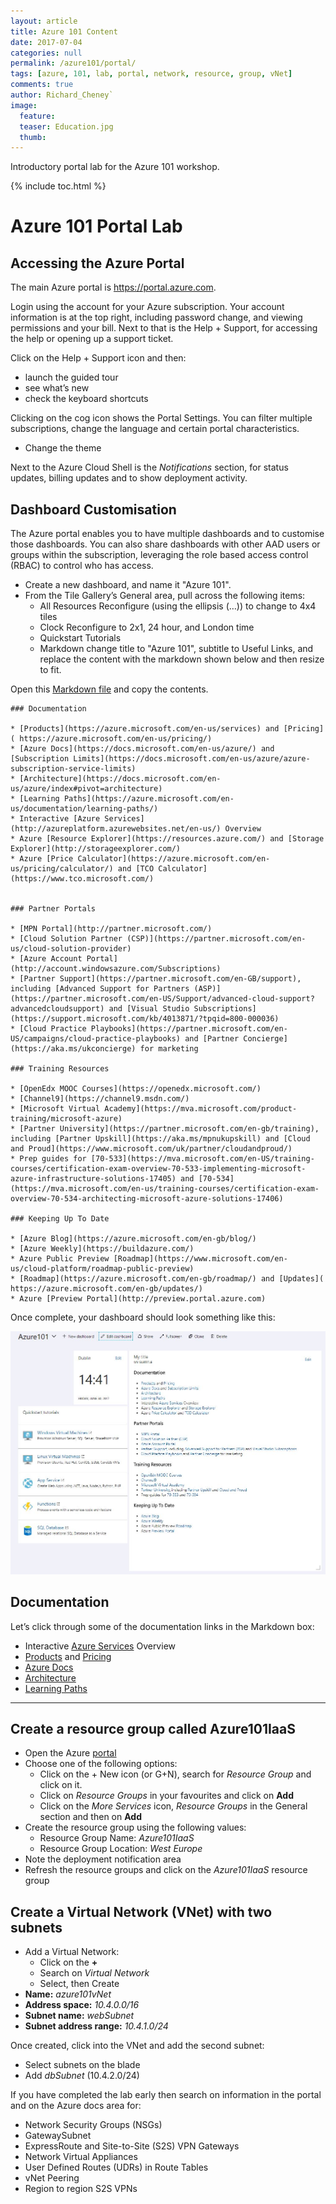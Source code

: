 ```yaml
---
layout: article
title: Azure 101 Content
date: 2017-07-04
categories: null
permalink: /azure101/portal/
tags: [azure, 101, lab, portal, network, resource, group, vNet]
comments: true
author: Richard_Cheney`
image:
  feature: 
  teaser: Education.jpg
  thumb: 
---
```

Introductory portal lab for the Azure 101 workshop. 

{% include toc.html %}

# Azure 101 Portal Lab

## Accessing the Azure Portal

The main Azure portal is <https://portal.azure.com>.

Login using the account for your Azure subscription. Your account
information is at the top right, including password change, and viewing
permissions and your bill.  Next to that is the Help + Support, for accessing the help or opening up
a support ticket. 

Click on the Help + Support icon and then:
-   launch the guided tour
-   see what’s new
-   check the keyboard shortcuts

Clicking on the cog icon shows the Portal Settings. You can filter
multiple subscriptions, change the language and certain portal
characteristics.
-   Change the theme

Next to the Azure Cloud Shell is the _Notifications_ section, for status
updates, billing updates and to show deployment activity.

## Dashboard Customisation

The Azure portal enables you to have multiple dashboards and to
customise those dashboards. You can also share dashboards with other AAD
users or groups within the subscription, leveraging the role based
access control (RBAC) to control who has access.

-   Create a new dashboard, and name it "Azure 101".
-   From the Tile Gallery’s General area, pull across the following items:
    -   All Resources Reconfigure (using the ellipsis (…)) to change to
        4x4 tiles
    -   Clock Reconfigure to 2x1, 24 hour, and London time
    -   Quickstart Tutorials
    -   Markdown change title to "Azure 101", subtitle to Useful Links,
        and replace the content with the markdown shown below and then resize
        to fit.

Open this [Markdown file](./portalMarkdown.txt) and copy the contents.

```
### Documentation

* [Products](https://azure.microsoft.com/en-us/services) and [Pricing]( https://azure.microsoft.com/en-us/pricing/)
* [Azure Docs](https://docs.microsoft.com/en-us/azure/) and [Subscription Limits](https://docs.microsoft.com/en-us/azure/azure-subscription-service-limits)
* [Architecture](https://docs.microsoft.com/en-us/azure/index#pivot=architecture)
* [Learning Paths](https://azure.microsoft.com/en-us/documentation/learning-paths/)
* Interactive [Azure Services](http://azureplatform.azurewebsites.net/en-us/) Overview
* Azure [Resource Explorer](https://resources.azure.com/) and [Storage Explorer](http://storageexplorer.com/)
* Azure [Price Calculator](https://azure.microsoft.com/en-us/pricing/calculator/) and [TCO Calculator](https://www.tco.microsoft.com/)


### Partner Portals

* [MPN Portal](http://partner.microsoft.com/)
* [Cloud Solution Partner (CSP)](https://partner.microsoft.com/en-us/cloud-solution-provider)
* [Azure Account Portal](http://account.windowsazure.com/Subscriptions)
* [Partner Support](https://partner.microsoft.com/en-GB/support), including [Advanced Support for Partners (ASP)](https://partner.microsoft.com/en-US/Support/advanced-cloud-support?advancedcloudsupport) and [Visual Studio Subscriptions](https://support.microsoft.com/kb/4013871/?tpqid=800-000036) 
* [Cloud Practice Playbooks](https://partner.microsoft.com/en-US/campaigns/cloud-practice-playbooks) and [Partner Concierge](https://aka.ms/ukconcierge) for marketing

### Training Resources

* [OpenEdx MOOC Courses](https://openedx.microsoft.com/)
* [Channel9](https://channel9.msdn.com/)
* [Microsoft Virtual Academy](https://mva.microsoft.com/product-training/microsoft-azure)
* [Partner University](https://partner.microsoft.com/en-gb/training), including [Partner Upskill](https://aka.ms/mpnukupskill) and [Cloud and Proud](https://www.microsoft.com/uk/partner/cloudandproud/)
* Prep guides for [70-533](https://mva.microsoft.com/en-US/training-courses/certification-exam-overview-70-533-implementing-microsoft-azure-infrastructure-solutions-17405) and [70-534](https://mva.microsoft.com/en-us/training-courses/certification-exam-overview-70-534-architecting-microsoft-azure-solutions-17406)

### Keeping Up To Date

* [Azure Blog](https://azure.microsoft.com/en-gb/blog/)
* [Azure Weekly](https://buildazure.com/)
* Azure Public Preview [Roadmap](https://www.microsoft.com/en-us/cloud-platform/roadmap-public-preview)
* [Roadmap](https://azure.microsoft.com/en-gb/roadmap/) and [Updates]( https://azure.microsoft.com/en-gb/updates/)
* Azure [Preview Portal](http://preview.portal.azure.com)
```

Once complete, your dashboard should look something like this:

![](../../images/Az101-Dashboard.jpg)

## Documentation

Let’s click through some of the documentation links in the Markdown box:

-   Interactive [Azure
    Services](http://azureplatform.azurewebsites.net/en-us/) Overview
-   [Products](https://azure.microsoft.com/en-us/services) and [Pricing](https://azure.microsoft.com/en-us/pricing)
-   [Azure Docs](https://docs.microsoft.com/en-us/azure)
-   [Architecture](https://docs.microsoft.com/en-us/azure/index#pivot=architecture)
-   [Learning
    Paths](https://azure.microsoft.com/en-us/documentation/learning-paths)


------------------------------------------------------------------

## Create a resource group called Azure101IaaS

-   Open the Azure [portal](http://portal.azure.com)
-   Choose one of the following options:
    -   Click on the + New icon (or G+N), search for _Resource Group_ and click on it.
    -   Click on _Resource Groups_ in your favourites and click on **Add**
    -   Click on the _More Services_ icon, _Resource Groups_ in the General section and then on **Add**
-   Create the resource group using the following values:
    -   Resource Group Name: _Azure101IaaS_
    -   Resource Group Location: _West Europe_
-   Note the deployment notification area
-   Refresh the resource groups and click on the _Azure101IaaS_ resource group

## Create a Virtual Network (VNet) with two subnets

-   Add a Virtual Network:
    -   Click on the **+**
    -   Search on _Virtual Network_
    -   Select, then Create
-   **Name:** _azure101vNet_
-   **Address space:** _10.4.0.0/16_
-   **Subnet name:** _webSubnet_
-   **Subnet address range:** _10.4.1.0/24_

Once created, click into the VNet and add the second subnet:
-   Select subnets on the blade
-   Add _dbSubnet_ (10.4.2.0/24)

If you have completed the lab early then search on information in the portal and on the Azure docs area for:
-   Network Security Groups (NSGs)
-   GatewaySubnet
-   ExpressRoute and Site-to-Site (S2S) VPN Gateways
-   Network Virtual Appliances
-   User Defined Routes (UDRs) in Route Tables
-   vNet Peering
-   Region to region S2S VPNs